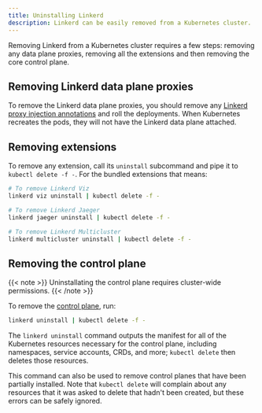 ```yaml
---
title: Uninstalling Linkerd
description: Linkerd can be easily removed from a Kubernetes cluster.
---
```


Removing Linkerd from a Kubernetes cluster requires a few steps: removing any
data plane proxies, removing all the extensions and then removing the core
control plane.

## Removing Linkerd data plane proxies

To remove the Linkerd data plane proxies, you should remove any [Linkerd proxy
injection annotations](../features/proxy-injection/) and roll the deployments.
When Kubernetes recreates the pods, they will not have the Linkerd data plane
attached.

## Removing extensions

To remove any extension, call its `uninstall` subcommand and pipe it to `kubectl
delete -f -`. For the bundled extensions that means:

```bash
# To remove Linkerd Viz
linkerd viz uninstall | kubectl delete -f -

# To remove Linkerd Jaeger
linkerd jaeger uninstall | kubectl delete -f -

# To remove Linkerd Multicluster
linkerd multicluster uninstall | kubectl delete -f -
```

## Removing the control plane

{{< note >}}
Uninstallating the control plane requires cluster-wide permissions.
{{< /note >}}

To remove the [control plane](../reference/architecture/#control-plane), run:

```bash
linkerd uninstall | kubectl delete -f -
```

The `linkerd uninstall` command outputs the manifest for all of the Kubernetes
resources necessary for the control plane, including namespaces, service
accounts, CRDs, and more; `kubectl delete` then deletes those resources.

This command can also be used to remove control planes that have been partially
installed. Note that `kubectl delete` will complain about any resources that it
was asked to delete that hadn't been created, but these errors can be safely
ignored.
